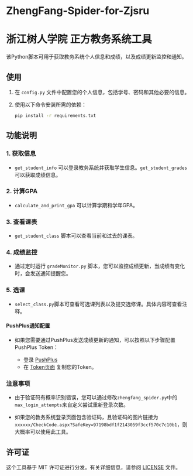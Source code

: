 # ZhengFang-Spider-for-Zjsru
# 浙江树人学院 正方教务系统工具

该Python脚本可用于获取教务系统个人信息和成绩，以及成绩更新监控和通知。

## 使用

1. 在 `config.py` 文件中配置您的个人信息，包括学号、密码和其他必要的信息。

2. 使用以下命令安装所需的依赖：

   ```bash
   pip install -r requirements.txt
   ```

## 功能说明


### 1. 获取信息

-  `get_student_info` 可以登录教务系统并获取学生信息。`get_student_grades`可以获取成绩信息。

### 2. 计算GPA

-  `calculate_and_print_gpa` 可以计算学期和学年GPA。

### 3. 查看课表

-  `get_student_class` 脚本可以查看当前和过去的课表。

### 4. 成绩监控

- 通过定时运行 `gradeMonitor.py` 脚本，您可以监控成绩更新，当成绩有变化时，会发送通知提醒您。

### 5. 选课
- `select_class.py`脚本可查看可选课列表以及提交选修课。具体内容可查看注释。


#### PushPlus通知配置

- 如果您需要通过PushPlus发送成绩更新的通知，可以按照以下步骤配置PushPlus Token：

   - 登录 [PushPlus](https://www.pushplus.plus/)
   - 在 [Token页面](https://www.pushplus.plus/api/open/user/token) 复制您的Token。

### 注意事项

- 由于验证码有概率识别错误，您可以通过修改`zhengfang_spider.py`中的`max_login_attempts`来自定义尝试重新登录次数。

- 如果您的教务系统登录页面包含验证码，且验证码的图片链接为 `xxxxxx/CheckCode.aspx?SafeKey=97198bdf1f2143059f3ccf570c7c10b1`，则大概率可以使用此工具。

## 许可证

这个工具基于 MIT 许可证进行分发。有关详细信息，请参阅 [LICENSE](https://github.com/gufei233/ZhengFang-Spider-for-Zjsru/blob/main/LICENSE) 文件。
